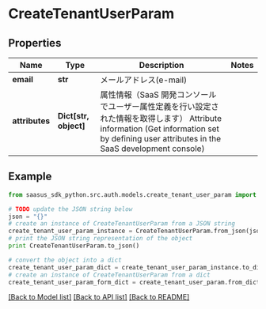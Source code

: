 # CreateTenantUserParam


## Properties
Name | Type | Description | Notes
------------ | ------------- | ------------- | -------------
**email** | **str** | メールアドレス(e-mail) | 
**attributes** | **Dict[str, object]** | 属性情報（SaaS 開発コンソールでユーザー属性定義を行い設定された情報を取得します）  Attribute information (Get information set by defining user attributes in the SaaS development console)  | 

## Example

```python
from saasus_sdk_python.src.auth.models.create_tenant_user_param import CreateTenantUserParam

# TODO update the JSON string below
json = "{}"
# create an instance of CreateTenantUserParam from a JSON string
create_tenant_user_param_instance = CreateTenantUserParam.from_json(json)
# print the JSON string representation of the object
print CreateTenantUserParam.to_json()

# convert the object into a dict
create_tenant_user_param_dict = create_tenant_user_param_instance.to_dict()
# create an instance of CreateTenantUserParam from a dict
create_tenant_user_param_form_dict = create_tenant_user_param.from_dict(create_tenant_user_param_dict)
```
[[Back to Model list]](../README.md#documentation-for-models) [[Back to API list]](../README.md#documentation-for-api-endpoints) [[Back to README]](../README.md)


